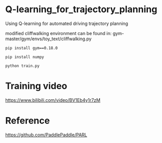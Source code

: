 # Q-learning_for_trajectory_planning
Using Q-learning for automated driving trajectory planning

modified cliffwalking environment can be found in: 
gym-master/gym/envs/toy_text/cliffwalking.py

`pip install gym==0.18.0`

`pip install numpy`

`python train.py`

# Training video 
https://www.bilibili.com/video/BV1Eb4y1r7zM 

# Reference
https://github.com/PaddlePaddle/PARL 
